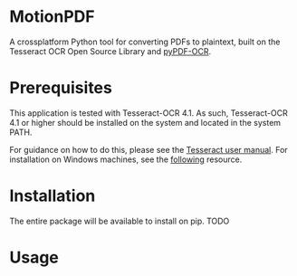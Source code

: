# MotionPDF
A crossplatform Python tool for converting PDFs to plaintext, built on the Tesseract OCR Open Source Library and [pyPDF-OCR](https://github.com/Ahmad-Bamba/pyPDF-OCR).

# Prerequisites

This application is tested with Tesseract-OCR 4.1. As such, Tesseract-OCR 4.1 or higher should be installed on the system and located in the system PATH.

For guidance on how to do this, please see the [Tesseract user manual](https://github.com/tesseract-ocr/tessdoc#readme). For installation on Windows machines, see
the [following](https://medium.com/quantrium-tech/installing-and-using-tesseract-4-on-windows-10-4f7930313f82) resource.

# Installation

The entire package will be available to install on pip. TODO

# Usage
